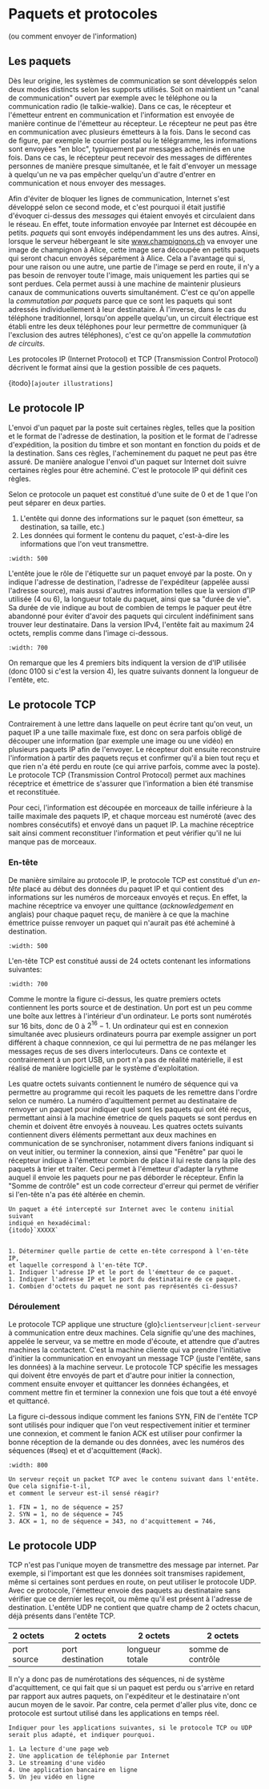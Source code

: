 # Paquets et protocoles

(ou comment envoyer de l'information)

## Les paquets

Dès leur origine, les systèmes de communication se sont développés selon deux modes distincts selon les supports utilisés. Soit on maintient un "canal de communication" ouvert par exemple avec le téléphone ou la communication radio (le talkie-walkie). Dans ce cas, le récepteur et l'émetteur entrent en communication et l'information est envoyée de manière continue de l'émetteur au récepteur. Le récepteur ne peut pas être en communication avec plusieurs émetteurs à la fois.
Dans le second cas de figure, par exemple le courrier postal ou le télégramme, les informations sont envoyées "en bloc", typiquement par messages acheminés en une fois. Dans ce cas, le récepteur peut recevoir des messages de différentes personnes de manière presque simultanée, et le fait d'envoyer un message à quelqu'un ne va pas empêcher quelqu'un d'autre d'entrer en communication et nous envoyer des messages.

Afin d'éviter de bloquer les lignes de communication, Internet s'est développé selon ce second mode, et c'est pourquoi il était justifié d'évoquer ci-dessus
des *messages* qui étaient envoyés et circulaient dans le réseau. En effet, toute information envoyée par Internet est découpée en petits.
*paquets* qui sont envoyés indépendamment les uns des autres. Ainsi, lorsque le serveur hébergeant le
site www.champignons.ch va envoyer
une image de champignon à Alice, cette image sera découpée en petits paquets qui seront chacun envoyés séparément à
Alice. Cela a l'avantage qui si, pour une raison ou une autre, une partie de l'image se perd en route, il n'y a pas besoin de renvoyer toute l'image, mais uniquement les parties qui se sont perdues. Cela permet aussi à une machine de maintenir plusieurs canaux de communications ouverts simultanément. C'est ce qu'on appelle la *commutation par paquets* parce que ce sont les paquets qui sont adressés individuellement à leur destinataire. À l'inverse, dans le cas du téléphone traditionnel, lorsqu'on appelle quelqu'un, un circuit électrique est établi entre les deux téléphones pour leur permettre de communiquer (à l'exclusion des autres téléphones), c'est ce qu'on appelle la *commutation de circuits*.

Les protocoles IP (Internet Protocol) et TCP (Transmission Control Protocol) décrivent le format ainsi que la gestion
possible de ces paquets.

{itodo}`[ajouter illustrations] `

## Le protocole IP

L'envoi d'un paquet par la poste suit certaines règles, telles que la position et le format de l'adresse de destination, la position et le format de l'adresse d'expédition, la position du timbre et son montant en fonction du poids et de la destination. Sans ces règles, l'acheminement du paquet ne peut pas être assuré. De manière analogue l'envoi d'un paquet sur Internet doit suivre certaines règles pour être acheminé. C'est le protocole IP qui définit ces règles.

Selon ce protocole un paquet est constitué d'une suite de 0 et de 1 que l'on peut séparer en deux parties.

1. L'entête qui donne des informations sur le paquet (son émetteur, sa destination, sa taille, etc.)
1. Les données qui forment le contenu du paquet, c'est-à-dire les informations que l'on veut transmettre.

```{figure} media/IPpacket.svg
:width: 500
```
L'entête joue le rôle de l'étiquette sur un paquet envoyé par la poste. On y indique l'adresse de destination, l'adresse de
l'expéditeur (appelée aussi l'adresse source), mais aussi d'autres information telles que la version d'IP utilisée (4 ou 6),
la longueur totale du paquet, ainsi que sa "durée de vie". Sa durée de vie indique au bout de combien de temps le paquer peut
être abandonné pour éviter d'avoir des paquets qui circulent indéfiniment sans trouver leur destinataire. Dans la version IPv4,
l'entête fait au maximum 24 octets, remplis comme dans l'image ci-dessous.

```{figure} media/IPv4header.png
:width: 700
```
On remarque que les 4 premiers bits indiquent la version de d'IP utilisée (donc 0100 si c'est la version 4), les quatre suivants
donnent la longueur de l'entête, etc. 


## Le protocole TCP

Contrairement à une lettre dans laquelle on peut écrire tant qu'on veut, un paquet IP a une taille maximale fixe, est donc on sera parfois obligé de
découper une information (par exemple une image ou une vidéo) en plusieurs paquets IP afin de l'envoyer. Le récepteur doit ensuite reconstruire l'information
à partir des paquets reçus et confirmer qu'il a bien tout reçu et que rien n'a été perdu en route (ce qui arrive parfois, comme avec la poste). Le protocole
TCP (Transmission Control Protocol) permet aux machines réceptrice et émettrice de s'assurer que l'information a bien été transmise et reconstituée.

Pour ceci, l'information est découpée en morceaux de taille inférieure à la taille maximale des paquets IP, et chaque morceau est numéroté (avec des nombres consécutifs) et envoyé dans un paquet IP. La machine réceptrice sait ainsi comment reconstituer l'information et peut vérifier qu'il ne lui manque pas de
morceaux.

### En-tête

De manière similaire au protocole IP, le protocole TCP est constitué d'un *en-tête* placé au début des données du paquet IP et qui contient des informations
sur les numéros de morceaux envoyés et reçus. En effet, la machine réceptrice va envoyer une quittance (*acknowledgement* en anglais) pour chaque paquet reçu,
de manière à ce que la machine émettrice puisse renvoyer un paquet qui n'aurait pas été acheminé à destination. 


```{figure} media/IPTCPpacket.svg
:width: 500
```

L'en-tête TCP est constitué aussi de 24 octets contenant les informations suivantes:

```{figure} media/TCPheader.png
:width: 700
```

Comme le montre la figure ci-dessus, les quatre premiers octets
contiennent les ports source et de destination. Un port est un peu comme une
boîte aux lettres à l'intérieur d'un ordinateur. Le ports sont numérotés sur 16
bits, donc de 0 à $2^16-1$. Un ordinateur qui est en connexion simultanée avec
plusieurs ordinateurs pourra par exemple assigner un port différent à chaque
connnexion, ce qui lui permettra de ne pas mélanger les messages reçus de ses
divers interlocuteurs. Dans ce contexte et contrairement à un port USB, un port
n'a pas de réalité matérielle, il est réalisé de manière logicielle par le
système d'exploitation.

Les quatre octets suivants contiennent le numéro de séquence qui va permettre
au programme qui recoit les paquets de les remettre dans l'ordre selon ce
numéro. La numéro d'aquittement permet au destinataire de renvoyer un paquet
pour indiquer quel sont les
paquets qui ont été reçus, permettant ainsi à la machine émetrice de quels
paquets se sont perdus en chemin et doivent être envoyés à nouveau. Les quatres
octets suivants contiennent divers éléments permettant aux deux machines en
communication de se synchroniser, notamment divers fanions indiquant si on veut
initier, ou terminer la connexion, ainsi que "Fenêtre" par quoi le récepteur
indique à l'émetteur combien de place il lui reste dans la pile des paquets à
trier et traiter. Ceci permet à l'émetteur d'adapter la rythme auquel il
envoie les paquets pour ne pas déborder le récepteur. Enfin la "Somme de
contrôle" est un code correcteur d'erreur qui permet de vérifier si l'en-tête
n'a pas été altérée en chemin.

```{exercise}
Un paquet a été intercepté sur Internet avec le contenu initial suivant
indiqué en hexadécimal:
{itodo}`XXXXX`


1. Déterminer quelle partie de cette en-tête correspond à l'en-tête IP,
et laquelle correspond à l'en-tête TCP.
1. Indiquer l'adresse IP et le port de l'émetteur de ce paquet.
1. Indiquer l'adresse IP et le port du destinataire de ce paquet.
1. Combien d'octets du paquet ne sont pas représentés ci-dessus?

```




### Déroulement

Le protocole TCP applique une structure {glo}`clientserveur|client-serveur` à
communication entre deux machines. Cela signifie qu'une des machines, appelée
le serveur, va se mettre en mode d'écoute, et attendre que d'autres machines la
contactent. C'est la machine cliente qui va prendre l'initiative d'initier la
communication en envoyant un message TCP (juste l'entête, sans les données)
à la machine serveur. Le protocole TCP spécifie les messages qui doivent être
envoyés de part et d'autre pour initier la connection, comment ensuite
envoyer et quittancer les données échangées, et comment mettre fin et terminer
la connexion une fois que tout a été envoyé et quittancé.

La figure ci-dessous indique comment les fanions SYN, FIN de l'entête TCP sont utilisés pour
indiquer que l'on veut respectivement initier et terminer une connexion, et comment
le fanion ACK est utiliser pour confirmer la bonne réception de la demande ou des
données, avec les numéros des séquences (#seq) et et d'acquittement (#ack). 


```{figure} media/TCPprot.svg
:width: 800
```

```{exercise}
Un serveur reçoit un packet TCP avec le contenu suivant dans l'entête. Que cela signifie-t-il,
et comment le serveur est-il sensé réagir? 

1. FIN = 1, no de séquence = 257
2. SYN = 1, no de séquence = 745
3. ACK = 1, no de séquence = 343, no d'acquittement = 746, 
````

## Le protocole UDP
TCP n'est pas l'unique moyen de transmettre des message par internet. Par exemple, si l'important est que les
données soit transmises rapidement, même si certaines sont perdues en route, on peut utiliser le protocole UDP.
Avec ce protocole, l'émetteur envoie des paquets au destinataire sans vérifier que ce dernier les reçoit, ou même
qu'il est présent à l'adresse de destination. L'entête UDP ne contient que quatre champ de 2 octets chacun, déjà
présents dans l'entête TCP. 

| 2 octets    |2 octets          |2 octets        |2 octets           |
|:------------|------------------|----------------|-------------------|
| port source | port destination | longueur totale | somme de contrôle|

Il n'y a donc pas de numérotations des séquences, ni de système d'acquittement, ce qui fait que si un paquet
est perdu ou s'arrive en retard par rapport aux autres paquets, on l'expéditeur et le destinataire n'ont aucun
moyen de le savoir. Par contre, cela permet d'aller plus vite, donc ce protocole est surtout utilisé dans les
applications en temps réel. 


```{exercise}
Indiquer pour les applications suivantes, si le protocole TCP ou UDP serait plus adapté, et indiquer pourquoi. 

1. La lecture d'une page web
2. Une application de téléphonie par Internet
3. Le streaming d'une vidéo
4. Une application bancaire en ligne
5. Un jeu vidéo en ligne
````